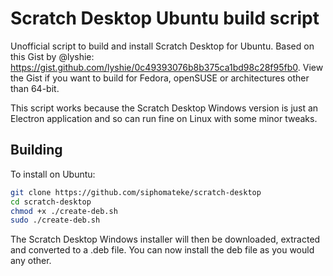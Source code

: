 # Scratch Desktop Ubuntu build script

Unofficial script to build and install Scratch Desktop for Ubuntu. Based on this Gist by @lyshie: https://gist.github.com/lyshie/0c49393076b8b375ca1bd98c28f95fb0. View the Gist if you want to build for Fedora, openSUSE or architectures other than 64-bit.

This script works because the Scratch Desktop Windows version is just an Electron application and so can run fine on Linux with some minor tweaks.

## Building

To install on Ubuntu:

```bash
git clone https://github.com/siphomateke/scratch-desktop
cd scratch-desktop
chmod +x ./create-deb.sh
sudo ./create-deb.sh
```

The Scratch Desktop Windows installer will then be downloaded, extracted and converted to a .deb file. You can now install the deb file as you would any other.